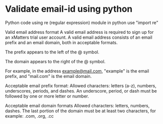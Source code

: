 # Validate email-id using python

Python code using re (regular expression) module in python
use "import re"

Valid email address format
A valid email address is required to sign up for an xMatters trial user account. A valid email address consists of an email prefix and an email domain, both in acceptable formats.

The prefix appears to the left of the @ symbol.

The domain appears to the right of the @ symbol.

For example, in the address example@mail.com, "example" is the email prefix, and "mail.com" is the email domain.


Acceptable email prefix format:
  Allowed characters: letters (a-z), numbers, underscores, periods, and dashes.
  An underscore, period, or dash must be followed by one or more letter or number.

Acceptable email domain formats
  Allowed characters: letters, numbers, dashes.
  The last portion of the domain must be at least two characters, for example: .com, .org, .cc
